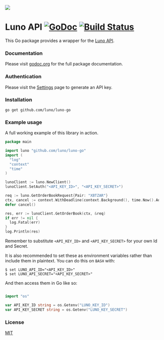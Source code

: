 <img src="https://d32exi8v9av3ux.cloudfront.net/static/images/luno-email-336.png">

# Luno API [![GoDoc](https://godoc.org/github.com/luno/luno-go?status.png)](https://godoc.org/github.com/luno/luno-go) [![Build Status](https://travis-ci.org/luno/luno-go.svg?branch=master)](https://travis-ci.org/luno/luno-go)

This Go package provides a wrapper for the [Luno API](https://www.luno.com/api).

### Documentation

Please visit [godoc.org](https://godoc.org/github.com/luno/luno-go) for the full
package documentation.

### Authentication

Please visit the [Settings](https://www.luno.com/wallet/settings/api_keys) page
to generate an API key.

### Installation

```
go get github.com/luno/luno-go
```

### Example usage

A full working example of this library in action.

```go
package main

import luno "github.com/luno/luno-go"
import (
  "log"
  "context"
  "time"
)

lunoClient := luno.NewClient()
lunoClient.SetAuth("<API_KEY_ID>", "<API_KEY_SECRET>")

req := luno.GetOrderBookRequest{Pair: "XBTZAR"}
ctx, cancel := context.WithDeadline(context.Background(), time.Now().Add(10 * time.Second))
defer cancel()

res, err := lunoClient.GetOrderBook(ctx, &req)
if err != nil {
  log.Fatal(err)
}
log.Println(res)
```

Remember to substitute `<API_KEY_ID>` and `<API_KEY_SECRET>` for your own Id and Secret.

It is also recommended to set these as environment variables rather than include them in plaintext. You can do this on `BASH` with:

```
$ set LUNO_API_ID="<API_KEY_ID>"
$ set LUNO_API_SECRET="<API_KEY_SECRET>"
```

And then access them in Go like so:

```go

import "os"

var API_KEY_ID string = os.Getenv("LUNO_KEY_ID")
var API_KEY_SECRET string = os.Getenv("LUNO_KEY_SECRET")

```


### License

[MIT](https://github.com/luno/luno-go/blob/master/LICENSE.md)
